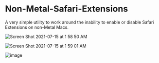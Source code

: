 # Non-Metal-Safari-Extensions
A very simple utility to work around the inability to enable or disable Safari Extensions on non-Metal Macs.

![Screen Shot 2021-07-15 at 1 58 50 AM](https://user-images.githubusercontent.com/72932987/125743652-3ebbed26-ea11-4557-9e23-9a73b9a6448d.png)

![Screen Shot 2021-07-15 at 1 59 01 AM](https://user-images.githubusercontent.com/72932987/125743671-f52a7056-6388-40e5-897f-2e39d39c63ee.png)

![image](https://user-images.githubusercontent.com/72932987/125743747-a7a40bf6-c83a-4a38-95ac-49733f046012.png)

